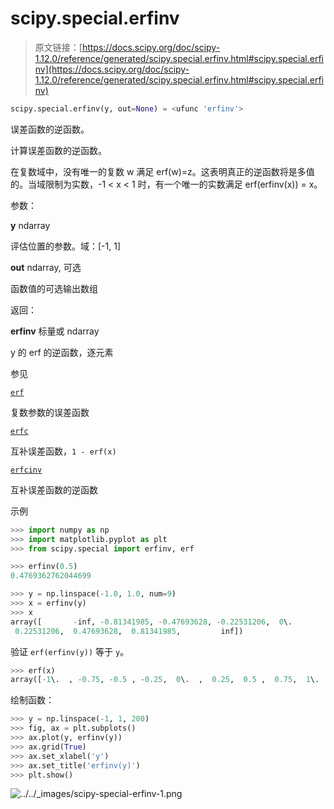 # scipy.special.erfinv

> 原文链接：[https://docs.scipy.org/doc/scipy-1.12.0/reference/generated/scipy.special.erfinv.html#scipy.special.erfinv](https://docs.scipy.org/doc/scipy-1.12.0/reference/generated/scipy.special.erfinv.html#scipy.special.erfinv)

```py
scipy.special.erfinv(y, out=None) = <ufunc 'erfinv'>
```

误差函数的逆函数。

计算误差函数的逆函数。

在复数域中，没有唯一的复数 w 满足 erf(w)=z。这表明真正的逆函数将是多值的。当域限制为实数，-1 < x < 1 时，有一个唯一的实数满足 erf(erfinv(x)) = x。

参数：

**y** ndarray

评估位置的参数。域：[-1, 1]

**out** ndarray, 可选

函数值的可选输出数组

返回：

**erfinv** 标量或 ndarray

y 的 erf 的逆函数，逐元素

参见

[`erf`](https://docs.scipy.org/doc/scipy-1.12.0/reference/generated/scipy.special.erf.html#scipy.special.erf "scipy.special.erf")

复数参数的误差函数

[`erfc`](https://docs.scipy.org/doc/scipy-1.12.0/reference/generated/scipy.special.erfc.html#scipy.special.erfc "scipy.special.erfc")

互补误差函数，`1 - erf(x)`

[`erfcinv`](https://docs.scipy.org/doc/scipy-1.12.0/reference/generated/scipy.special.erfcinv.html#scipy.special.erfcinv "scipy.special.erfcinv")

互补误差函数的逆函数

示例

```py
>>> import numpy as np
>>> import matplotlib.pyplot as plt
>>> from scipy.special import erfinv, erf 
```

```py
>>> erfinv(0.5)
0.4769362762044699 
```

```py
>>> y = np.linspace(-1.0, 1.0, num=9)
>>> x = erfinv(y)
>>> x
array([       -inf, -0.81341985, -0.47693628, -0.22531206,  0\.        ,
 0.22531206,  0.47693628,  0.81341985,         inf]) 
```

验证 `erf(erfinv(y))` 等于 `y`。

```py
>>> erf(x)
array([-1\.  , -0.75, -0.5 , -0.25,  0\.  ,  0.25,  0.5 ,  0.75,  1\.  ]) 
```

绘制函数：

```py
>>> y = np.linspace(-1, 1, 200)
>>> fig, ax = plt.subplots()
>>> ax.plot(y, erfinv(y))
>>> ax.grid(True)
>>> ax.set_xlabel('y')
>>> ax.set_title('erfinv(y)')
>>> plt.show() 
```

![../../_images/scipy-special-erfinv-1.png](../Images/8c12a445bf38d039e28bae2fa2dde2f9.png)
